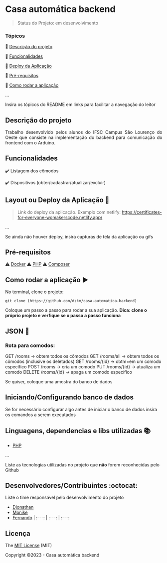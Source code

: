 <h1>Casa automática backend </h1> 


> Status do Projeto: em desenvolvimento

### Tópicos 

:small_blue_diamond: [Descrição do projeto](#descrição-do-projeto)

:small_blue_diamond: [Funcionalidades](#funcionalidades)

:small_blue_diamond: [Deploy da Aplicação](#deploy-da-aplicação-dash)

:small_blue_diamond: [Pré-requisitos](#pré-requisitos)

:small_blue_diamond: [Como rodar a aplicação](#como-rodar-a-aplicação-arrow_forward)

... 

Insira os tópicos do README em links para facilitar a navegação do leitor

## Descrição do projeto 

<p align="justify">
  Trabalho desenvolvido pelos alunos do IFSC Campus São Lourenço do Oeste que consiste na implementação do backend para comunicação do frontend com o Arduino.
</p>

## Funcionalidades

:heavy_check_mark: Listagem dos cômodos

:heavy_check_mark: Dispositivos (obter/cadastrar/atualizar/excluir)

## Layout ou Deploy da Aplicação :dash:

> Link do deploy da aplicação. Exemplo com netlify: https://certificates-for-everyone-womakerscode.netlify.app/

... 

Se ainda não houver deploy, insira capturas de tela da aplicação ou gifs

## Pré-requisitos

:warning: [Docker](https://www.docker.com/)
:warning: [PHP](https://www.php.net/)
:warning: [Composer](https://getcomposer.org/)

## Como rodar a aplicação :arrow_forward:

No terminal, clone o projeto: 

```
git clone (https://github.com/dzkm/casa-automatica-backend)
```

Coloque um passo a passo para rodar a sua aplicação. **Dica: clone o próprio projeto e verfique se o passo a passo funciona**


## JSON :floppy_disk:

### Rota para comodos:
GET /rooms -> obtem todos os cômodos
GET /rooms/all -> obtem todos os cômodos (inclusive os deletados) 
GET /rooms/{id} -> obtm=em um comodo específico
POST /rooms -> cria um comodo
PUT /rooms/{id} -> atualiza um comodo
DELETE /rooms/{id} -> apaga um comodo específico

Se quiser, coloque uma amostra do banco de dados 

## Iniciando/Configurando banco de dados

Se for necessário configurar algo antes de iniciar o banco de dados insira os comandos a serem executados 

## Linguagens, dependencias e libs utilizadas :books:

- [PHP](https://www.php.net/)

...

Liste as tecnologias utilizadas no projeto que **não** forem reconhecidas pelo Github 

## Desenvolvedores/Contribuintes :octocat:

Liste o time responsável pelo desenvolvimento do projeto

- [Djonathan](https://github.com/dzkm)
- [Monike](https://github.com/monike29)
- [Fernando](https://github.com/fernando-ao)
| :---: | :---: | :---: 

## Licença 

The [MIT License]() (MIT)

Copyright :copyright:2023 - Casa automática backend
